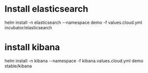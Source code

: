 # Install elasticsearch
helm install -n elasticsearch --namespace demo -f values.cloud.yml incubator/elasticsearch

# install kibana
helm install -n kibana --namespace -f kibana.values.cloud.yml demo stable/kibana